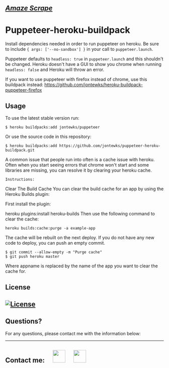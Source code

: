 ## _[Amaze Scrape](https://amaze-scrape.herokuapp.com/)_

# Puppeteer-heroku-buildpack

Install dependencies needed in order to run puppeteer on heroku. Be sure to include `{ args: ['--no-sandbox'] }` in your call to `puppeteer.launch`. 

Puppeteer defaults to `headless: true` in `puppeteer.launch` and this shouldn't be changed. Heroku doesn't have a GUI to show you chrome when running `headless: false` and Heroku will throw an error.

If you want to use puppeteer with firefox instead of chrome, use this buildpack instead: https://github.com/jontewks/heroku-buildpack-puppeteer-firefox

## Usage

To use the latest stable version run:

```sh-session
$ heroku buildpacks:add jontewks/puppeteer
```

Or use the source code in this repository:

```sh-session
$ heroku buildpacks:add https://github.com/jontewks/puppeteer-heroku-buildpack.git
```

A common issue that people run into often is a cache issue with heroku. Often when you start seeing errors that chrome won't start and some libraries are missing, you can resolve it by clearing your heroku cache.

```Instructions: ```

Clear The Build Cache
You can clear the build cache for an app by using the Heroku Builds plugin:

First install the plugin:

heroku plugins:install heroku-builds
Then use the following command to clear the cache:
```sh-session
heroku builds:cache:purge -a example-app
```
The cache will be rebuilt on the next deploy. If you do not have any new code to deploy, you can push an empty commit.
```sh-session
$ git commit --allow-empty -m "Purge cache"
$ git push heroku master
```
Where appname is replaced by the name of the app you want to clear the cache for.

## License

## [![License](https://img.shields.io/badge/License-MIT-yellow.svg)](https://opensource.org/licenses/MIT)

## Questions?

For any questions, please contact me with the information below:

---

## Contact me:  [<img src="https://image.flaticon.com/icons/png/512/726/726623.png" width="40" >](mailto:zoneam@gmail.com)  [<img src="https://image.flaticon.com/icons/png/512/270/270798.png" width="40" >](https://github.com/zoneam)
